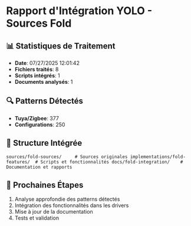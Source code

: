 # Rapport d'Intégration YOLO - Sources Fold

## 📊 Statistiques de Traitement
- **Date**: 07/27/2025 12:01:42
- **Fichiers traités**: 8
- **Scripts intégrés**: 1
- **Documents analysés**: 1

## 🔍 Patterns Détectés
- **Tuya/Zigbee**: 377
- **Configurations**: 250

## 📁 Structure Intégrée
`
sources/fold-sources/     # Sources originales
implementations/fold-features/  # Scripts et fonctionnalités
docs/fold-integration/    # Documentation et rapports
`

## 🚀 Prochaines Étapes
1. Analyse approfondie des patterns détectés
2. Intégration des fonctionnalités dans les drivers
3. Mise à jour de la documentation
4. Tests et validation

